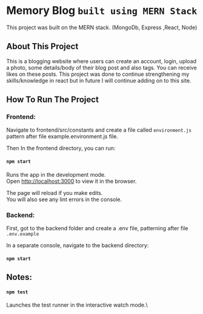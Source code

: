 # Memory Blog `built using MERN Stack`

This project was built on the MERN stack. (MongoDb, Express ,React, Node)
## About This Project

This is a blogging website where users can create an account, login, upload a photo, some details/body of their blog post and also tags. You can receive likes on these posts. 
This project was done to continue strengthening my skills/knowledge in react but in future I will continue adding on to this site.

## How To Run The Project 

### Frontend:
Navigate to frontend/src/constants and create a file called `environment.js` pattern after file example.environment.js file.

Then In the frontend directory, you can run:

#### `npm start`

Runs the app in the development mode.\
Open [http://localhost:3000](http://localhost:3000) to view it in the browser.

The page will reload if you make edits.\
You will also see any lint errors in the console.

### Backend:
First, got to the backend folder and create a .env file, patterning after file `.env.example`

In a separate console, navigate to the backend directory:
#### `npm start`


## Notes:
#### `npm test`

Launches the test runner in the interactive watch mode.\

